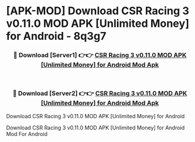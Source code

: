 # [APK-MOD] Download CSR Racing 3 v0.11.0 MOD APK [Unlimited Money] for Android - 8q3g7


<div align="center">
<h3>🔴 Download [Server1] 👉👉 <a href="https://apk-comot.site?title=CSR_Racing_3_v0.11.0_MOD_APK_[Unlimited_Money]_for_Android">CSR Racing 3 v0.11.0 MOD APK [Unlimited Money] for Android Mod Apk</a></h3><br>
<h3>🔴 Download [Server2] 👉👉 <a href="https://apk-comot.site?title=CSR_Racing_3_v0.11.0_MOD_APK_[Unlimited_Money]_for_Android">CSR Racing 3 v0.11.0 MOD APK [Unlimited Money] for Android Mod Apk</a></h3>
</div>



Download CSR Racing 3 v0.11.0 MOD APK [Unlimited Money] for Android 

Download CSR Racing 3 v0.11.0 MOD APK [Unlimited Money] for Android Mod For Android